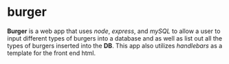 # burger

**Burger** is a web app that uses *node*, *express*, and *mySQL* to allow a user to input different types of burgers into a database and as well as list out all the types of burgers inserted into the **DB**. This app also utilizes *handlebars* as a template for the front end html.